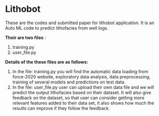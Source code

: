 # Lithobot
These are the codes and submitted  paper for lithobot application. It is an Auto ML code to predict lithofacies from well logs. 

**Their are two files** :
1. training.py
2. user_file.py 


**Details of the these files are as follows:**
1. In the file: training.py you will find the automatic data loading from force-2020 website, exploratory data analysis, data preprocessing, training of several models and predictions on test data. 
2. In the file: user_file.py user can upload their own data file and we will predict the output lithofacies based on their dataset. It will also give feedback on the dataset, so that user can consider getting more relevant features added to their data set, it also shows how much the results can improve if they follow the feedback. 
